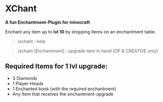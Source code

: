 # XChant

**A fun Enchantment-Plugin for minecraft**

Enchant any item up to **lvl 10** by dropping items on an enchantment table.

> /xchant : help

> /xchant [Enchantment] : upgrade item in hand (OP & CREATIVE only)

## **Required Items for 1 lvl upgrade**:
- 3 Diamonds
- 1 Player-Heads
- 1 Enchanted book (with the required enchantment)
- Any Item that receives the enchantment-upgrade